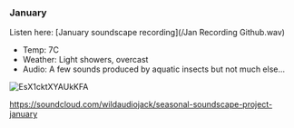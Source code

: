 ### January 

Listen here: [January soundscape recording](/Jan Recording Github.wav)

- Temp: 7C
- Weather: Light showers, overcast 
- Audio: A few sounds produced by aquatic insects but not much else...

![EsX1cktXYAUkKFA](https://user-images.githubusercontent.com/74665965/105878385-e6953b80-5ff8-11eb-9ccf-b1d6d9aa8574.jpg)

https://soundcloud.com/wildaudiojack/seasonal-soundscape-project-january
